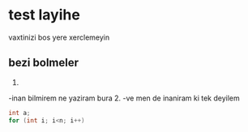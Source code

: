 # test layihe
vaxtinizi bos yere xerclemeyin
## bezi bolmeler
1. 
 -inan bilmirem ne yaziram bura 
2. 
 -ve men de inaniram ki tek deyilem
```c++
int a;
for (int i; i<n; i++)
```
 
 